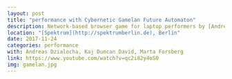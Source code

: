```yaml
---
layout: post
title: "performance with Cybernetic Gamelan Future Automaton"
description: Network-based browser game for laptop performers by [Andreas Dzialocha](https://andreasdzialocha.com/)
location: "[Spektrum](http://spektrumberlin.de), Berlin"
date: 2017-11-24
categories: performance
with: Andreas Dzialocha, Kaj Duncan David, Marta Forsberg
link: https://www.youtube.com/watch?v=qc2i82y4oS0
img: gamelan.jpg
---
```


